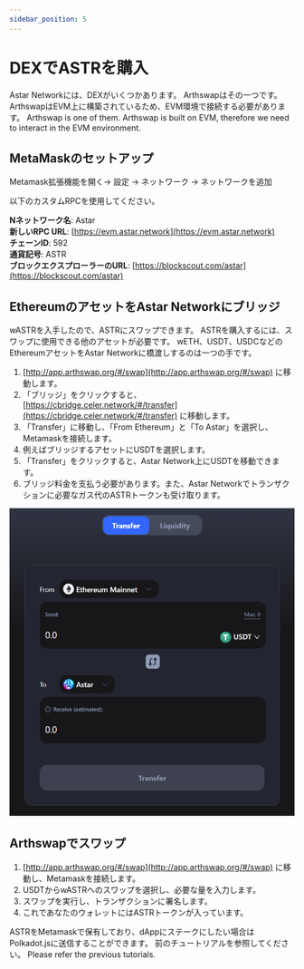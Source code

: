 ```yaml
---
sidebar_position: 5
---
```


# DEXでASTRを購入

Astar Networkには、DEXがいくつかあります。 Arthswapはその一つです。 ArthswapはEVM上に構築されているため、EVM環境で接続する必要があります。 Arthswap is one of them. Arthswap is built on EVM, therefore we need to interact in the EVM environment.

## MetaMaskのセットアップ

Metamask拡張機能を開く-> 設定 -> ネットワーク -> ネットワークを追加

以下のカスタムRPCを使用してください。

**Nネットワーク名**: Astar <br /> **新しいRPC URL**: [https://evm.astar.network](https://evm.astar.network) <br /> **チェーンID**: 592 <br /> **通貨記号**: ASTR <br /> **ブロックエクスプローラーのURL**: [https://blockscout.com/astar](https://blockscout.com/astar)

## EthereumのアセットをAstar Networkにブリッジ

wASTRを入手したので、ASTRにスワップできます。 ASTRを購入するには、スワップに使用できる他のアセットが必要です。 wETH、USDT、USDCなどのEthereumアセットをAstar Networkに橋渡しするのは一つの手です。

1. [http://app.arthswap.org/#/swap](http://app.arthswap.org/#/swap) に移動します。
2. 「ブリッジ」をクリックすると、 [https://cbridge.celer.network/#/transfer](https://cbridge.celer.network/#/transfer) に移動します。
3. 「Transfer」に移動し、「From Ethereum」と「To Astar」を選択し、Metamaskを接続します。
4. 例えばブリッジするアセットにUSDTを選択します。
5. 「Transfer」をクリックすると、Astar Network上にUSDTを移動できます。
6. ブリッジ料金を支払う必要があります。また、Astar Networkでトランザクションに必要なガス代のASTRトークンも受け取ります。

![25](img/25.png)

## Arthswapでスワップ

1. [http://app.arthswap.org/#/swap](http://app.arthswap.org/#/swap) に移動し、Metamaskを接続します。
2. USDTからwASTRへのスワップを選択し、必要な量を入力します。
3. スワップを実行し、トランザクションに署名します。
4. これであなたのウォレットにはASTRトークンが入っています。

ASTRをMetamaskで保有しており、dAppにステークにしたい場合はPolkadot.jsに送信することができます。 前のチュートリアルを参照してください。 Please refer the previous tutorials.

